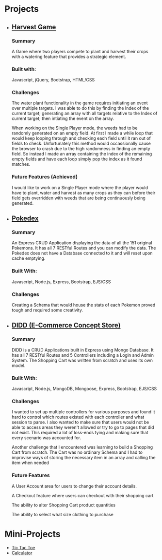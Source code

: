 # Projects
<ul>
  <li><h2><a href="/Projects/Harvest_Game">Harvest Game</a></h2>
    <h3>Summary</h3>
  <p>A Game where two players compete to plant and harvest their crops with a watering feature that provides a strategic element.</p>
    <h3>Built with:</h3>
    <p>Javascript, jQuery, Bootstrap, HTML/CSS</p>
    <h3>Challenges</h3>
    <p>The water plant functionality in the game requires initiating an event over multiple targets. I was able to do this by finding the Index of the current target; generating an array with all targets relative to the Index of current target; then intiating the event on the array.</p>
    <p>When working on the Single Player mode, the weeds had to be randomly generated on an empty field. At first I made a while loop that would keep looping through and checking each field until it ran out of fields to check. Unfortunately this method would occassionally cause the browser to crash due to the high randomness in finding an empty field. So instead I made an array containing the index of the remaining empty fields and have each loop simply pop the index as it found matches.</p>
    <h3>Future Features (Achieved)</h3>
    <p>I would like to work on a Single Player mode where the player would have to plant, water and harvest as many crops as they can before their field gets overridden with weeds that are being continuously being generated.</p>
  </li>
  
  <li><h2><a href="https://protected-tor-29059.herokuapp.com/pokedex/">Pokedex</a></h2>
    <h3>Summary</h3>
  <p>An Express CRUD Application displaying the data of all the 151 original Pokemons. It has all 7 RESTful Routes and you can modify the data. The Pokedex does not have a Database connected to it and will reset upon cache emptying.</p>
    <h3>Built With:</h3>
    <p>Javascript, Node.js, Express, Bootstrap, EJS/CSS</p>
    <h3>Challenges</h3>
    <p>Creating a Schema that would house the stats of each Pokemon proved tough and required some creativity.</p>
  </li>
  
  <li><h2><a href="https://didd-shop.herokuapp.com/shop">DIDD (E-Commerce Concept Store)</a></h2>
    <h3>Summary</h3>
  <p>DIDD is a CRUD Applications built in Express using Mongo Database. It has all 7 RESTful Routes and 5 Controllers including a Login and Admin System. The Shopping Cart was written from scratch and uses its own model.</p>
    <h3>Built With:</h3>
    <p>Javascript, Node.js, MongoDB, Mongoose, Express, Bootstrap, EJS/CSS</p>
    <h3>Challenges</h3>
    <p>I wanted to set up multiple controllers for various purposes and found it hard to control which routes existed with each controller and what session to parse. I also wanted to make sure that users would not be able to access areas they weren't allowed or try to go to pages that did not exist.  This required a lot of loss-ends tying and making sure that every scenario was accounted for.</p>
  <p>Another challenge that I encountered was learning to build a Shopping Cart from scratch. The Cart was no ordinary Schema and I had to improvise ways of storing the necessary item in an array and calling the item when needed</p>
    <h3>Future Features</h3>
    <p>A User Account area for users to change their account details.</p>
  <p>A Checkout feature where users can checkout with their shopping cart</p>
  <p>The ability to alter Shopping Cart product quantities</p>
  <p>The ability to select what size clothing to purchase</p>
  </li>
</ul>

# Mini-Projects
<ul>
  <li><a href="/tic_tac_toe">Tic Tac Toe</a></li>
  <li><a href="/calculator">Calculator</a></li>
</ul>
